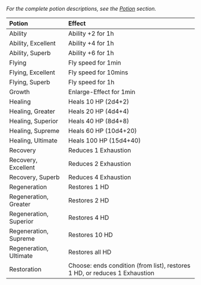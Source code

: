 
*For the complete potion descriptions, see the [Potion](https://lolindhir.github.io/PnP/rules/equipment/potions) section.*

| Potion                 | Effect                                                                     |
| :--------------------- | :------------------------------------------------------------------------- |
| Ability                | Ability +2 for 1h                                                          |
| Ability, Excellent     | Ability +4 for 1h                                                          |
| Ability, Superb        | Ability +6 for 1h                                                          |
| Flying                 | Fly speed for 1min                                                         |
| Flying, Excellent      | Fly speed for 10mins                                                       |
| Flying, Superb         | Fly speed for 1h                                                           |
| Growth                 | Enlarge-Effect for 1min                                                    |
| Healing                | Heals 10 HP (2d4+2)                                                        |
| Healing, Greater       | Heals 20 HP (4d4+4)                                                        |
| Healing, Superior      | Heals 40 HP (8d4+8)                                                        |
| Healing, Supreme       | Heals 60 HP (10d4+20)                                                      |
| Healing, Ultimate      | Heals 100 HP (15d4+40)                                                     |
| Recovery               | Reduces 1 Exhaustion                                                       |
| Recovery, Excellent    | Reduces 2 Exhaustion                                                       |
| Recovery, Superb       | Reduces 4 Exhaustion                                                       |
| Regeneration           | Restores 1 HD                                                              |
| Regeneration, Greater  | Restores 2 HD                                                              |
| Regeneration, Superior | Restores 4 HD                                                              |
| Regeneration, Supreme  | Restores 10 HD                                                             |
| Regeneration, Ultimate | Restores all HD                                                            |
| Restoration            | Choose: ends condition (from list), restores 1 HD, or reduces 1 Exhaustion |
